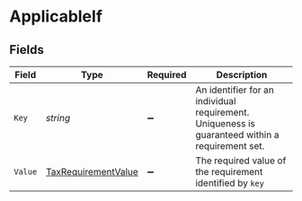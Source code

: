 # ApplicableIf


## Fields

| Field                                                                                           | Type                                                                                            | Required                                                                                        | Description                                                                                     |
| ----------------------------------------------------------------------------------------------- | ----------------------------------------------------------------------------------------------- | ----------------------------------------------------------------------------------------------- | ----------------------------------------------------------------------------------------------- |
| `Key`                                                                                           | *string*                                                                                        | :heavy_minus_sign:                                                                              | An identifier for an individual requirement. Uniqueness is guaranteed within a requirement set. |
| `Value`                                                                                         | [TaxRequirementValue](../../Models/Components/TaxRequirementValue.md)                           | :heavy_minus_sign:                                                                              | The required value of the requirement identified by `key`                                       |